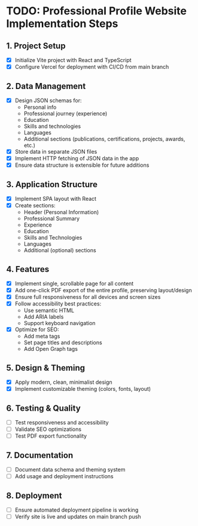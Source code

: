 # TODO: Professional Profile Website Implementation Steps

## 1. Project Setup
- [x] Initialize Vite project with React and TypeScript
- [x] Configure Vercel for deployment with CI/CD from main branch

## 2. Data Management
- [x] Design JSON schemas for:
  - Personal info
  - Professional journey (experience)
  - Education
  - Skills and technologies
  - Languages
  - Additional sections (publications, certifications, projects, awards, etc.)
- [x] Store data in separate JSON files
- [x] Implement HTTP fetching of JSON data in the app
- [x] Ensure data structure is extensible for future additions

## 3. Application Structure
- [x] Implement SPA layout with React
- [x] Create sections:
  - Header (Personal Information)
  - Professional Summary
  - Experience
  - Education
  - Skills and Technologies
  - Languages
  - Additional (optional) sections

## 4. Features
- [x] Implement single, scrollable page for all content
- [x] Add one-click PDF export of the entire profile, preserving layout/design
- [x] Ensure full responsiveness for all devices and screen sizes
- [x] Follow accessibility best practices:
  - Use semantic HTML
  - Add ARIA labels
  - Support keyboard navigation
- [x] Optimize for SEO:
  - Add meta tags
  - Set page titles and descriptions
  - Add Open Graph tags

## 5. Design & Theming
- [x] Apply modern, clean, minimalist design
- [x] Implement customizable theming (colors, fonts, layout)

## 6. Testing & Quality
- [ ] Test responsiveness and accessibility
- [ ] Validate SEO optimizations
- [ ] Test PDF export functionality

## 7. Documentation
- [ ] Document data schema and theming system
- [ ] Add usage and deployment instructions

## 8. Deployment
- [ ] Ensure automated deployment pipeline is working
- [ ] Verify site is live and updates on main branch push 